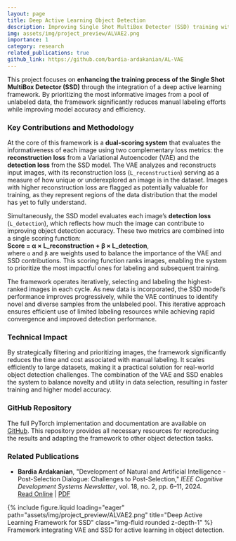 ```yaml
---
layout: page
title: Deep Active Learning Object Detection
description: Improving Single Shot MultiBox Detector (SSD) training with an advanced active learning framework.
img: assets/img/project_preview/ALVAE2.png
importance: 1
category: research
related_publications: true
github_link: https://github.com/bardia-ardakanian/AL-VAE
---
```


This project focuses on **enhancing the training process of the Single Shot MultiBox Detector (SSD)** through the integration of a deep active learning framework. By prioritizing the most informative images from a pool of unlabeled data, the framework significantly reduces manual labeling efforts while improving model accuracy and efficiency.

### Key Contributions and Methodology

At the core of this framework is a **dual-scoring system** that evaluates the informativeness of each image using two complementary loss metrics: the **reconstruction loss** from a Variational Autoencoder (VAE) and the **detection loss** from the SSD model. The VAE analyzes and reconstructs input images, with its reconstruction loss (`L_reconstruction`) serving as a measure of how unique or underexplored an image is in the dataset. Images with higher reconstruction loss are flagged as potentially valuable for training, as they represent regions of the data distribution that the model has yet to fully understand.

Simultaneously, the SSD model evaluates each image’s **detection loss** (`L_detection`), which reflects how much the image can contribute to improving object detection accuracy. These two metrics are combined into a single scoring function:  
**Score = α × L_reconstruction + β × L_detection**,  
where `α` and `β` are weights used to balance the importance of the VAE and SSD contributions. This scoring function ranks images, enabling the system to prioritize the most impactful ones for labeling and subsequent training.

The framework operates iteratively, selecting and labeling the highest-ranked images in each cycle. As new data is incorporated, the SSD model’s performance improves progressively, while the VAE continues to identify novel and diverse samples from the unlabeled pool. This iterative approach ensures efficient use of limited labeling resources while achieving rapid convergence and improved detection performance.

### Technical Impact

By strategically filtering and prioritizing images, the framework significantly reduces the time and cost associated with manual labeling. It scales efficiently to large datasets, making it a practical solution for real-world object detection challenges. The combination of the VAE and SSD enables the system to balance novelty and utility in data selection, resulting in faster training and higher model accuracy.

### GitHub Repository

The full PyTorch implementation and documentation are available on [GitHub](https://github.com/bardia-ardakanian/AL-VAE). This repository provides all necessary resources for reproducing the results and adapting the framework to other object detection tasks.

### Related Publications

- **Bardia Ardakanian**, "Development of Natural and Artificial Intelligence - Post-Selection Dialogue: Challenges to Post-Selection," *IEEE Cognitive Development Systems Newsletter*, vol. 18, no. 2, pp. 6–11, 2024.  
  [Read Online](https://www.cse.msu.edu/amdtc/amdnl/CDSNL-V18-N2.pdf#page=6) | [PDF](assets/pdf/CDSNL-V18-N2.pdf)

<div class="row">
    <div class="col-sm mt-3 mt-md-0">
        {% include figure.liquid loading="eager" path="assets/img/project_preview/ALVAE2.png" title="Deep Active Learning Framework for SSD" class="img-fluid rounded z-depth-1" %}
    </div>
</div>
<div class="caption">
    Framework integrating VAE and SSD for active learning in object detection.
</div>
